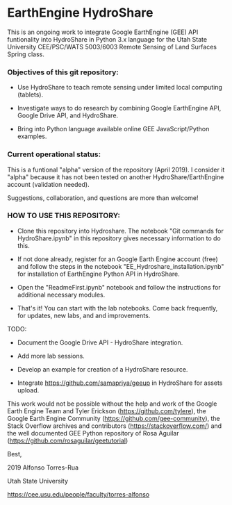 # EarthEngine HydroShare
This is an ongoing work to integrate Google EarthEngine (GEE) API funtionality into HydroShare in Python 3.x language for the Utah State University CEE/PSC/WATS 5003/6003 Remote Sensing of Land Surfaces Spring class. 

### Objectives of this git repository: 

* Use HydroShare to teach remote sensing under limited local computing (tablets).

* Investigate ways to do research by combining Google EarthEngine API, Google Drive API, and HydroShare.

* Bring into Python language available online GEE JavaScript/Python examples.

### Current operational status:
This is a funtional "alpha" version of the repository (April 2019). I consider it "alpha" because it has not been tested on another HydroShare/EarthEngine account (validation needed). 

Suggestions, collaboration, and questions are more than welcome!

### HOW TO USE THIS REPOSITORY:

* Clone this repository into Hydroshare. The notebook "Git commands for HydroShare.ipynb" in this repository gives necessary information to do this.

* If not done already, register for an Google Earth Engine account (free) and follow the steps in the notebook "EE_Hydroshare_installation.ipynb" for installation of EarthEngine Python API in HydroShare.

* Open the "ReadmeFirst.ipynb" notebook and follow the instructions for additional necessary modules.

* That's it! You can start with the lab notebooks. Come back frequently, for updates, new labs, and and improvements.

TODO: 

* Document the Google Drive API - HydroShare integration.

* Add more lab sessions.

* Develop an example for creation of a HydroShare resource.

 * Integrate https://github.com/samapriya/geeup in HydroShare for assets upload.


This work would not be possible without the help and work of the Google Earth Engine Team and Tyler Erickson (https://github.com/tylere), the Google Earth Engine Community (https://github.com/gee-community), the Stack Overflow archives and contributors (https://stackoverflow.com/) and the well documented GEE Python repository of Rosa Aguilar (https://github.com/rosaguilar/geetutorial)




Best,


2019 Alfonso Torres-Rua

Utah State University

https://cee.usu.edu/people/faculty/torres-alfonso

